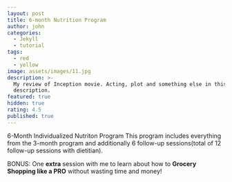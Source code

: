 ```yaml
---
layout: post
title: 6-month Nutrition Program
author: john
categories:
  - Jekyll
  - tutorial
tags:
  - red
  - yellow
image: assets/images/11.jpg
description: >-
  My review of Inception movie. Acting, plot and something else in this short
  description.
featured: true
hidden: true
rating: 4.5
published: true
---
```

6-Month Individualized Nutriton Program 
This program includes everything from the 3-month program and additionally 6 follow-up sessions(total of 12 follow-up sessions with dietitian). 


BONUS: One **extra** session with me to learn about how to **Grocery Shopping like a PRO** without wasting time and money! 



